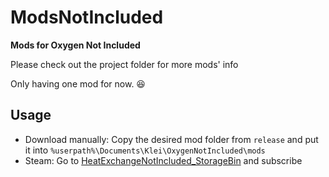 # ModsNotIncluded
**Mods for Oxygen Not Included**

Please check out the project folder for more mods' info

Only having one mod for now. 😆

## Usage
- Download manually: Copy the desired mod folder from `release` and put it into `%userpath%\Documents\Klei\OxygenNotIncluded\mods`
- Steam: Go to [HeatExchangeNotIncluded_StorageBin](https://steamcommunity.com/sharedfiles/filedetails/?id=3439686467) and subscribe
